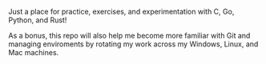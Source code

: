 Just a place for practice, exercises, and experimentation with C, Go, Python, and Rust! 

As a bonus, this repo will also help me become more familiar with Git and managing enviroments by rotating my work across my Windows, Linux, and Mac machines. 
